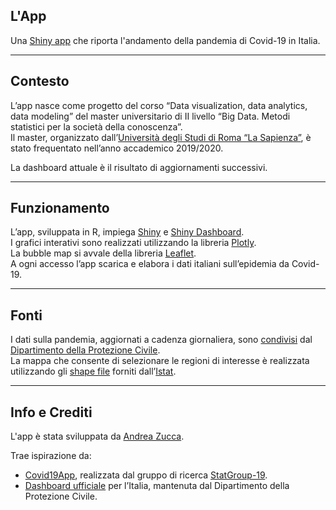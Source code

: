 ## L'App

Una [Shiny app](https://shiny.posit.co/) che riporta l'andamento della pandemia di Covid-19 in Italia.

_____________________________________________________________________________________________________________________________________________________
## Contesto
L’app nasce come progetto del corso “Data visualization, data analytics, data modeling” del master universitario di II livello “Big Data. Metodi statistici per la società della conoscenza”.  
Il master, organizzato dall’[Università degli Studi di Roma “La Sapienza”](https://www.uniroma1.it/it/pagina-strutturale/home), è stato frequentato nell’anno accademico 2019/2020.  

La dashboard attuale è il risultato di aggiornamenti successivi.

_____________________________________________________________________________________________________________________________________________________

## Funzionamento
L’app, sviluppata in R, impiega [Shiny](https://shiny.posit.co/) e [Shiny Dashboard](https://rstudio.github.io/shinydashboard/).  
I grafici interativi sono realizzati utilizzando la libreria [Plotly](https://plotly.com/r/).  
La bubble map si avvale della libreria [Leaflet](https://leafletjs.com/).  
A ogni accesso l’app scarica e elabora i dati italiani sull’epidemia da Covid-19.
_____________________________________________________________________________________________________________________________________________________

## Fonti
I dati sulla pandemia, aggiornati a cadenza giornaliera, sono [condivisi](https://github.com/pcm-dpc/COVID-19) dal [Dipartimento della Protezione Civile](https://www.protezionecivile.gov.it/it/).  
La mappa che consente di selezionare le regioni di interesse è realizzata utilizzando gli [shape file](https://www.istat.it/notizia/confini-delle-unita-amministrative-a-fini-statistici-al-1-gennaio-2018-2/) forniti dall’[Istat](https://www.istat.it/).
_____________________________________________________________________________________________________________________________________________________

## Info e Crediti

L'app è stata sviluppata da [Andrea Zucca](https://www.linkedin.com/in/a-zucca).

Trae ispirazione da:
* [Covid19App](https://github.com/minmar94/StatGroup19-Covid19App), realizzata dal gruppo di ricerca [StatGroup-19](https://www.uniroma1.it/it/notizia/statgroup-19).  
* [Dashboard ufficiale](https://mappe.protezionecivile.gov.it/it/mappe-e-dashboards-emergenze/dashboards-coronavirus/) per l’Italia, mantenuta dal Dipartimento della Protezione Civile.